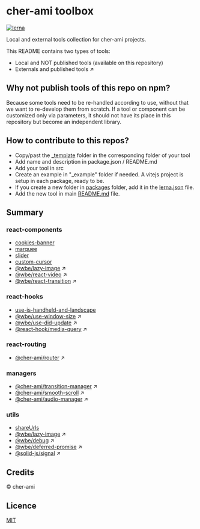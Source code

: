 # cher-ami toolbox

[![lerna](https://img.shields.io/badge/maintained%20with-lerna-cc00ff.svg)](https://lerna.js.org/)

Local and external tools collection for cher-ami projects. 

This README contains two types of tools:

- Local and NOT published tools (available on this repository)
- Externals and published tools ↗

## Why not publish tools of this repo on npm?

Because some tools need to be re-handled according to use, without that we want to re-develop them from scratch.
If a tool or component can be customized only via parameters, it should not have its place in this repository but become an independent library.

## How to contribute to this repos?

- Copy/past the [\_template](template) folder in the corresponding folder of your tool
- Add name and description in package.json / README.md
- Add your tool in src
- Create an example in "\_example" folder if needed. A vitejs project is setup in each package, ready to be.
- If you create a new folder in [packages](packages) folder, add it in the [lerna.json](lerna.json) file.
- Add the new tool in main [README.md](README.md) file.

## Summary

### react-components

- [cookies-banner](packages/react-components/cookies-banner)
- [marquee](packages/react-components/marquee)
- [slider](packages/react-components/slider)
- [custom-cursor](packages/react-components/custom-cursor)
- [@wbe/lazy-image](https://github.com/willybrauner/lazy-image) ↗
- [@wbe/react-video](https://github.com/willybrauner/react-libraries/tree/main/packages/react-components/react-video) ↗
- [@wbe/react-transition](https://github.com/willybrauner/react-libraries/tree/main/packages/react-components/react-transition) ↗

### react-hooks

- [use-is-handheld-and-landscape](packages/react-hooks/use-is-handheld-and-landscape)
- [@wbe/use-window-size](https://github.com/willybrauner/react-libraries/tree/main/packages/react-hooks/use-window-size) ↗
- [@wbe/use-did-update](https://github.com/willybrauner/react-libraries/tree/main/packages/react-hooks/use-did-update) ↗
- [@react-hook/media-query](https://github.com/jaredLunde/react-hook/tree/master/packages/media-query) ↗

### react-routing

- [@cher-ami/router](https://github.com/cher-ami/router) ↗

### managers

- [@cher-ami/transition-manager](https://github.com/cher-ami/transitions-manager) ↗
- [@cher-ami/smooth-scroll](https://github.com/cher-ami/smooth-scroll) ↗
- [@cher-ami/audio-manager](https://github.com/cher-ami/audio-manager) ↗


### utils


- [shareUrls](packages/social/shareUrls.ts)
- [@wbe/lazy-image](https://github.com/willybrauner/lazy-image) ↗
- [@wbe/debug](https://github.com/willybrauner/debug) ↗
- [@wbe/deferred-promise](https://github.com/willybrauner/deferred-promise) ↗
- [@solid-js/signal](https://github.com/solid-js/solid/tree/master/libraries/iso-signal) ↗


## Credits

© cher-ami

## Licence

[MIT](LICENSE)
